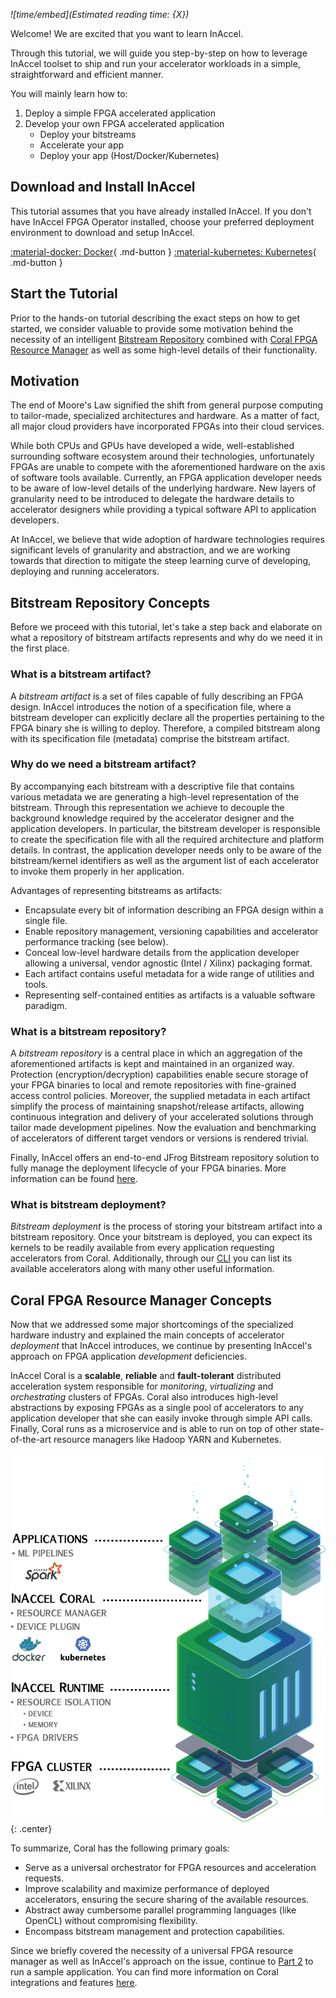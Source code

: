 *![time/embed](Estimated reading time: {X})*

Welcome! We are excited that you want to learn InAccel.

Through this tutorial, we will guide you step-by-step on how to leverage InAccel
toolset to ship and run your accelerator workloads in a simple, straightforward
and efficient manner.

You will mainly learn how to:

1. Deploy a simple FPGA accelerated application
2. Develop your own FPGA accelerated application
	- Deploy your bitstreams
	- Accelerate your app
	- Deploy your app (Host/Docker/Kubernetes)

## Download and Install InAccel

This tutorial assumes that you have already installed InAccel. If you don't have InAccel FPGA Operator installed, choose your preferred deployment environment to download and setup InAccel.

[:material-docker: Docker](/install){ .md-button } [:material-kubernetes: Kubernetes](https://artifacthub.io/packages/helm/inaccel/fpga-operator){ .md-button }

## Start the Tutorial
<!-- After having successfully installed InAccel toolset, you are ready to run the hello-world example of FPGA world, a simple vector addition application. -->


<!-- This *Getting Started* tutorial consists of the following **four** parts:

1. Orientation
2. [Setup the working environment](part2.md)
3. [Deploy your bitstreams](part3.md)
4. [Accelerate your app](part4.md) -->

Prior to the hands-on tutorial describing the exact steps on how to get started,
we consider valuable to provide some motivation behind the necessity of an
intelligent [Bitstream Repository](#bitstream-repository-concepts) combined with
[Coral FPGA Resource Manager](#coral-fpga-resource-manager-concepts) as well as
some high-level details of their functionality.

## Motivation

The end of Moore's Law signified the shift from general purpose computing to
tailor-made, specialized architectures and hardware. As a matter of fact, all
major cloud providers have incorporated FPGAs into their cloud services.

While both CPUs and GPUs have developed a wide, well-established surrounding
software ecosystem around their technologies, unfortunately FPGAs are unable to
compete with the aforementioned hardware on the axis of software tools
available. Currently, an FPGA application developer needs to be aware of
low-level details of the underlying hardware. New layers of granularity need to
be introduced to delegate the hardware details to accelerator designers while
providing a typical software API to application developers.

At InAccel, we believe that wide adoption of hardware technologies requires
significant levels of granularity and abstraction, and we are working towards
that direction to mitigate the steep learning curve of developing, deploying and
running accelerators.

## Bitstream Repository Concepts

Before we proceed with this tutorial, let's take a step back and elaborate on
what a repository of bitstream artifacts represents and why do we need it in the
first place.

### What is a bitstream artifact?

A *bitstream artifact* is a set of files capable of fully describing an FPGA
design. InAccel introduces the notion of a specification file, where a bitstream
developer can explicitly declare all the properties pertaining to the FPGA
binary she is willing to deploy. Therefore, a compiled bitstream along with its
specification file (metadata) comprise the bitstream artifact.

### Why do we need a bitstream artifact?

By accompanying each bitstream with a descriptive file that contains various
metadata we are generating a high-level representation of the bitstream. Through
this representation we achieve to decouple the background knowledge required by
the accelerator designer and the application developers. In particular, the
bitstream developer is responsible to create the specification file with all the
required architecture and platform details. In contrast, the application
developer needs only to be aware of the bitstream/kernel identifiers as well as
the argument list of each accelerator to invoke them properly in her
application.

Advantages of representing bitstreams as artifacts:

* Encapsulate every bit of information describing an FPGA design within a
single file.
* Enable repository management, versioning capabilities and accelerator
performance tracking (see below).
* Conceal low-level hardware details from the application developer allowing a
universal, vendor agnostic (Intel / Xilinx) packaging format.
* Each artifact contains useful metadata for a wide range of utilities and
tools.
* Representing self-contained entities as artifacts is a valuable software
paradigm.

### What is a bitstream repository?

A *bitstream repository* is a central place in which an aggregation of the
aforementioned artifacts is kept and maintained in an organized way. Protection
(encryption/decryption) capabilities enable secure storage of your FPGA binaries
to local and remote repositories with fine-grained access control policies.
Moreover, the supplied metadata in each artifact simplify the process of
maintaining snapshot/release artifacts, allowing continuous integration and
delivery of your accelerated solutions through tailor made development
pipelines. Now the evaluation and benchmarking of accelerators of different
target vendors or versions is rendered trivial.

Finally, InAccel offers an end-to-end JFrog Bitstream repository solution to
fully manage the deployment lifecycle of your FPGA binaries. More information
can be found [here](https://inaccel.com/bitstream-repository).

### What is bitstream deployment?

*Bitstream deployment* is the process of storing your bitstream artifact into a
bitstream repository. Once your bitstream is deployed, you can expect its
kernels to be readily available from every application requesting accelerators
from Coral. Additionally, through our [CLI](/reference/inaccel/cli)
you can list its available accelerators along with many other useful
information.

## Coral FPGA Resource Manager Concepts

Now that we addressed some major shortcomings of the specialized hardware
industry and explained the main concepts of accelerator *deployment* that
InAccel introduces, we continue by presenting InAccel's approach on FPGA
application *development* deficiencies.

InAccel Coral is a **scalable**, **reliable** and **fault-tolerant** distributed
acceleration system responsible for *monitoring*, *virtualizing* and
*orchestrating* clusters of FPGAs. Coral also introduces high-level abstractions
by exposing FPGAs as a single pool of accelerators to any application developer
that she can easily invoke through simple API calls. Finally, Coral runs as a
microservice and is able to run on top of other state-of-the-art resource
managers like Hadoop YARN and Kubernetes.

![picture](/img/architecture.png){: .center}

To summarize, Coral has the following primary goals:

* Serve as a universal orchestrator for FPGA resources and acceleration
requests.
* Improve scalability and maximize performance of deployed accelerators,
ensuring the secure sharing of the available resources.
* Abstract away cumbersome parallel programming languages (like OpenCL) without
compromising flexibility.
* Encompass bitstream management and protection capabilities.

Since we briefly covered the necessity of a universal FPGA resource manager as
well as InAccel's approach on the issue, continue to [Part 2](part2.md) to run a
sample application. You can find more information on Coral integrations and
features [here](https://inaccel.com/coral-fpga-resource-manager).
